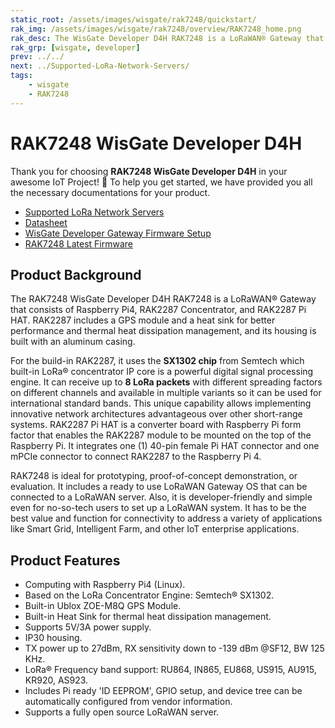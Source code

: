 ```yaml
---
static_root: /assets/images/wisgate/rak7248/quickstart/
rak_img: /assets/images/wisgate/rak7248/overview/RAK7248_home.png
rak_desc: The WisGate Developer D4H RAK7248 is a LoRaWAN® Gateway that consists of Raspberry Pi4, RAK2287 Concentrator, and RAK2287 Pi HAT. RAK2287 includes a GPS module and a heat sink for better performance and thermal heat dissipation management, and its housing is built with an aluminum casing.
rak_grp: [wisgate, developer]
prev: ../../
next: ../Supported-LoRa-Network-Servers/
tags:
    - wisgate
    - RAK7248
---
```


# RAK7248 WisGate Developer D4H

Thank you for choosing **RAK7248 WisGate Developer D4H** in your awesome IoT Project! 🎉 To help you get started, we have provided you all the necessary documentations for your product.

<!-- * [Quick Start Guide](../Quickstart/) -->
* [Supported LoRa Network Servers](../Supported-LoRa-Network-Servers/)
* [Datasheet](../Datasheet/)
* [WisGate Developer Gateway Firmware Setup](https://docs.rakwireless.com/Knowledge-Hub/Learn/WisGate-Developer-Gateway-Firmware-Burning/)
* [RAK7248 Latest Firmware](https://downloads.rakwireless.com/LoRa/RAK7248/Firmware/RAK7248_Latest_Firmware.zip)

## Product Background

The RAK7248 WisGate Developer D4H RAK7248 is a LoRaWAN® Gateway that consists of Raspberry Pi4, RAK2287 Concentrator, and RAK2287 Pi HAT. RAK2287 includes a GPS module and a heat sink for better performance and thermal heat dissipation management, and its housing is built with an aluminum casing.

For the build-in RAK2287, it uses the **SX1302 chip** from Semtech which built-in LoRa® concentrator IP core is a powerful digital signal processing engine. It can receive up to **8 LoRa packets** with different spreading factors on different channels and available in multiple variants so it can be used for international standard bands. This unique capability allows implementing innovative network architectures advantageous over other short-range systems. RAK2287 Pi HAT is a converter board with Raspberry Pi form factor that enables the RAK2287 module to be mounted on the top of the Raspberry Pi. It integrates one (1) 40-pin female Pi HAT connector and one mPCIe connector to connect RAK2287 to the Raspberry Pi 4.

RAK7248 is ideal for prototyping, proof-of-concept demonstration, or evaluation. It includes a ready to use LoRaWAN Gateway OS that can be connected to a LoRaWAN server. Also, it is developer-friendly and simple even for no-so-tech users to set up a LoRaWAN system. It has to be the best value and function for connectivity to address a variety of applications like Smart Grid, Intelligent Farm, and other IoT enterprise applications.

## Product Features

- Computing with Raspberry Pi4 (Linux).
- Based on the LoRa Concentrator Engine: Semtech® SX1302.
- Built-in Ublox ZOE-M8Q GPS Module.
- Built-in Heat Sink for thermal heat dissipation management.
- Supports 5V/3A power supply.
- IP30 housing.
- TX power up to 27dBm, RX sensitivity down to -139 dBm @SF12, BW 125 KHz.
- LoRa® Frequency band support: RU864, IN865, EU868, US915, AU915, KR920, AS923.
- Includes Pi ready 'ID EEPROM', GPIO setup, and device tree can be automatically configured from vendor information.
- Supports a fully open source LoRaWAN server.

